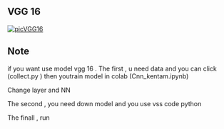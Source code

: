 <h2>VGG 16 </h2>

[![picVGG16](https://drive.google.com/file/d/17VQILrDBAN8FdzrVOvFVeH95fFjD5Idu/view?usp=sharing)](https://drive.google.com/uc?export=view&id=17VQILrDBAN8FdzrVOvFVeH95fFjD5Idu
)


<h2>Note</h2>

if you want use model vgg 16 . The first , u need data and you can click (collect.py ) then youtrain model in colab (Cnn_kentam.ipynb)

Change layer and NN 

The second , you need down model and you use vss code python 

The finall , run 
